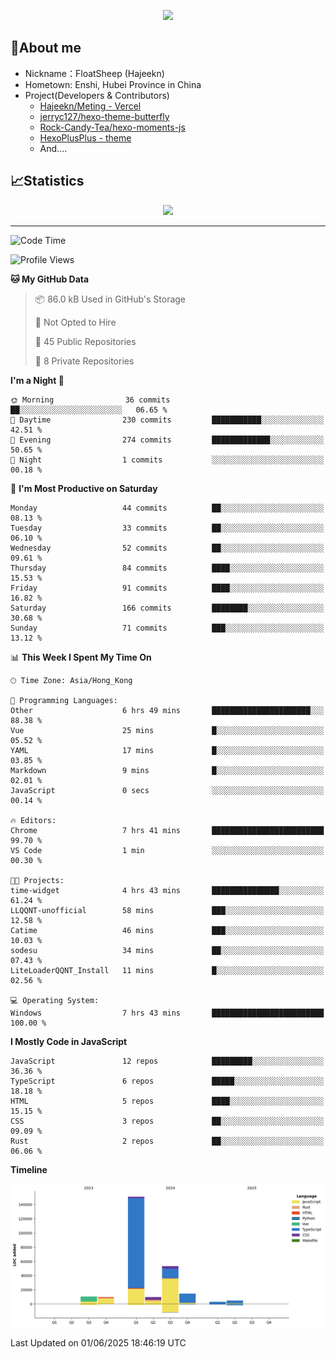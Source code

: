 <p align="center">
   <a href="https://git.io/typing-svg"><img src="https://readme-typing-svg.demolab.com?font=Fira+Code&pause=1000&color=F7DD11&center=true&vCenter=true&width=435&lines=Floating+in+the+clouds~;I'm+glad+to+meet+you+again" /></a>
</p>

## 🥱About me

- Nickname：FloatSheep (Hajeekn)
- Hometown: Enshi, Hubei Province in China
- Project(Developers & Contributors)
   - [Hajeekn/Meting - Vercel](https://github.com/hajeekn/vercel-meting)
   - [jerryc127/hexo-theme-butterfly](https://github.com/jerryc127/hexo-theme-butterfly)
   - [Rock-Candy-Tea/hexo-moments-js](https://github.com/Rock-Candy-Tea/hexo-moments-js)
   - [HexoPlusPlus - theme](https://github.com/HexoPlusPlus/HexoPlusPlus)
   - And....


## 📈Statistics

<div align="center">
<img src="https://github-readme-stats-git-masterrstaa-rickstaa.vercel.app/api?username=FloatSheep" />
</div>

---

<!--START_SECTION:waka-->
![Code Time](http://img.shields.io/badge/Code%20Time-373%20hrs%2046%20mins-blue)

![Profile Views](http://img.shields.io/badge/Profile%20Views-0-blue)

**🐱 My GitHub Data** 

> 📦 86.0 kB Used in GitHub's Storage 
 > 
> 🚫 Not Opted to Hire
 > 
> 📜 45 Public Repositories 
 > 
> 🔑 8 Private Repositories 
 > 
**I'm a Night 🦉** 

```text
🌞 Morning                36 commits          ██░░░░░░░░░░░░░░░░░░░░░░░   06.65 % 
🌆 Daytime                230 commits         ███████████░░░░░░░░░░░░░░   42.51 % 
🌃 Evening                274 commits         █████████████░░░░░░░░░░░░   50.65 % 
🌙 Night                  1 commits           ░░░░░░░░░░░░░░░░░░░░░░░░░   00.18 % 
```
📅 **I'm Most Productive on Saturday** 

```text
Monday                   44 commits          ██░░░░░░░░░░░░░░░░░░░░░░░   08.13 % 
Tuesday                  33 commits          ██░░░░░░░░░░░░░░░░░░░░░░░   06.10 % 
Wednesday                52 commits          ██░░░░░░░░░░░░░░░░░░░░░░░   09.61 % 
Thursday                 84 commits          ████░░░░░░░░░░░░░░░░░░░░░   15.53 % 
Friday                   91 commits          ████░░░░░░░░░░░░░░░░░░░░░   16.82 % 
Saturday                 166 commits         ████████░░░░░░░░░░░░░░░░░   30.68 % 
Sunday                   71 commits          ███░░░░░░░░░░░░░░░░░░░░░░   13.12 % 
```


📊 **This Week I Spent My Time On** 

```text
🕑︎ Time Zone: Asia/Hong_Kong

💬 Programming Languages: 
Other                    6 hrs 49 mins       ██████████████████████░░░   88.38 % 
Vue                      25 mins             █░░░░░░░░░░░░░░░░░░░░░░░░   05.52 % 
YAML                     17 mins             █░░░░░░░░░░░░░░░░░░░░░░░░   03.85 % 
Markdown                 9 mins              █░░░░░░░░░░░░░░░░░░░░░░░░   02.01 % 
JavaScript               0 secs              ░░░░░░░░░░░░░░░░░░░░░░░░░   00.14 % 

🔥 Editors: 
Chrome                   7 hrs 41 mins       █████████████████████████   99.70 % 
VS Code                  1 min               ░░░░░░░░░░░░░░░░░░░░░░░░░   00.30 % 

🐱‍💻 Projects: 
time-widget              4 hrs 43 mins       ███████████████░░░░░░░░░░   61.24 % 
LLQQNT-unofficial        58 mins             ███░░░░░░░░░░░░░░░░░░░░░░   12.58 % 
Catime                   46 mins             ███░░░░░░░░░░░░░░░░░░░░░░   10.03 % 
sodesu                   34 mins             ██░░░░░░░░░░░░░░░░░░░░░░░   07.43 % 
LiteLoaderQQNT_Install   11 mins             █░░░░░░░░░░░░░░░░░░░░░░░░   02.56 % 

💻 Operating System: 
Windows                  7 hrs 43 mins       █████████████████████████   100.00 % 
```

**I Mostly Code in JavaScript** 

```text
JavaScript               12 repos            █████████░░░░░░░░░░░░░░░░   36.36 % 
TypeScript               6 repos             █████░░░░░░░░░░░░░░░░░░░░   18.18 % 
HTML                     5 repos             ████░░░░░░░░░░░░░░░░░░░░░   15.15 % 
CSS                      3 repos             ██░░░░░░░░░░░░░░░░░░░░░░░   09.09 % 
Rust                     2 repos             ██░░░░░░░░░░░░░░░░░░░░░░░   06.06 % 
```



**Timeline**

![Lines of Code chart](https://raw.githubusercontent.com/FloatSheep/FloatSheep/main/assets/bar_graph.png)


 Last Updated on 01/06/2025 18:46:19 UTC
<!--END_SECTION:waka-->


